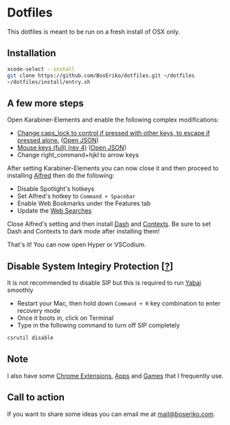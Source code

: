 # Dotfiles
This dotfiles is meant to be run on a fresh install of OSX only.

## Installation
``` sh
xcode-select --install
git clone https://github.com/BosEriko/dotfiles.git ~/dotfiles
~/dotfiles/install/entry.sh
```

## A few more steps
Open Karabiner-Elements and enable the following complex modifications:
- [Change caps_lock to control if pressed with other keys, to escape if pressed alone.](https://pqrs.org/osx/karabiner/complex_modifications/#caps_lock) ([Open JSON](https://pqrs.org/osx/karabiner/complex_modifications/json/caps_lock.json))
- [Mouse keys (full) (rev 4)](https://pqrs.org/osx/karabiner/complex_modifications/#mouse_keys_full) ([Open JSON](https://pqrs.org/osx/karabiner/complex_modifications/json/mouse_keys_full.json))
- Change right_command+hjkl to arrow keys

After setting Karabiner-Elements you can now close it and then proceed to installing [Alfred](https://www.alfredapp.com/) then do the following:
- Disable Spotlight's hotkeys
- Set Alfred's hotkey to `Command + Spacebar`
- Enable Web Bookmarks under the Features tab
- Update the [Web Searches](markdown/alfred.md)

Close Alfred's setting and then install [Dash](https://kapeli.com/dash) and [Contexts](https://contexts.co/). Be sure to set Dash and Contexts to dark mode after installing them!

That's it! You can now open Hyper or VSCodium.

## Disable System Integiry Protection [[?](https://howtomacos.com/2019/11/01/disable-system-integrity-protection-in-macos-catalina/)]
It is not recommended to disable SIP but this is required to run [Yabai](http://github.com/koekeishiya/yabai) smoothly
- Restart your Mac, then hold down `Command + R` key combination to enter recovery mode
- Once it boots in, click on Terminal
- Type in the following command to turn off SIP completely
``` sh
csrutil disable
```

## Note
I also have some [Chrome Extensions](markdown/chrome-extensions.md), [Apps](markdown/apps.md) and [Games](markdown/games.md) that I frequently use.

## Call to action
If you want to share some ideas you can email me at mail@boseriko.com.
